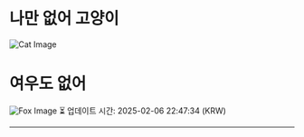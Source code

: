 
# 나만 없어 고양이

![Cat Image](https://cdn2.thecatapi.com/images/MTY0NTU4OA.jpg)

# 여우도 없어
![Fox Image](https://randomfox.ca/images/88.jpg)
⏳ 업데이트 시간: 2025-02-06 22:47:34 (KRW)

---
